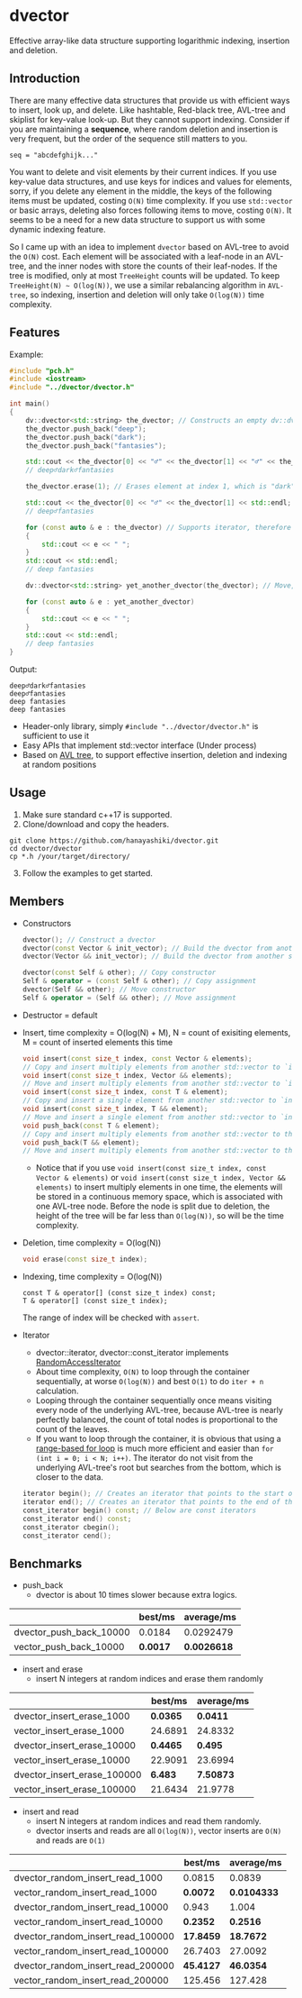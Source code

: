 # dvector

Effective array-like data structure supporting logarithmic indexing, insertion and deletion.

## Introduction

There are many effective data structures that provide us with efficient ways to insert, look up, and delete. Like hashtable, Red-black tree, AVL-tree and skiplist for key-value look-up. But they cannot support indexing. Consider if you are maintaining a **sequence**, where random deletion and insertion is very frequent, but the order of the sequence still matters to you.

```
seq = "abcdefghijk..."
```
You want to delete and visit elements by their current indices. If you use key-value data structures, and use keys for indices and values for elements, sorry, if you delete any element in the middle, the keys of the following items must be updated, costing `O(N)` time complexity. If you use `std::vector` or basic arrays, deleting also forces following items to move, costing `O(N)`. It seems to be a need for a new data structure to support us with some dynamic indexing feature.

So I came up with an idea to implement `dvector` based on AVL-tree to avoid the `O(N)` cost. Each element will be associated with a leaf-node in an AVL-tree, and the inner nodes with store the counts of their leaf-nodes. If the tree is modified, only at most `TreeHeight` counts will be updated. To keep `TreeHeight(N) ~ O(log(N))`, we use a similar rebalancing algorithm in `AVL-tree`, so indexing, insertion and deletion will only take `O(log(N))` time complexity.

## Features
Example:
```cpp
#include "pch.h"
#include <iostream>
#include "../dvector/dvector.h"

int main()
{
    dv::dvector<std::string> the_dvector; // Constructs an empty dv::dvector, each element being a std::string
    the_dvector.push_back("deep");
    the_dvector.push_back("dark");
    the_dvector.push_back("fantasies");

    std::cout << the_dvector[0] << "♂" << the_dvector[1] << "♂" << the_dvector[2] << std::endl;
    // deep♂dark♂fantasies

    the_dvector.erase(1); // Erases element at index 1, which is "dark"

    std::cout << the_dvector[0] << "♂" << the_dvector[1] << std::endl;
    // deep♂fantasies

    for (const auto & e : the_dvector) // Supports iterator, therefore range-based for loop is enabled
    {
        std::cout << e << " ";
    }
    std::cout << std::endl;
    // deep fantasies

    dv::dvector<std::string> yet_another_dvector(the_dvector); // Move, Copy constructible and assignable

    for (const auto & e : yet_another_dvector)
    {
        std::cout << e << " ";
    }
    std::cout << std::endl;
    // deep fantasies
}
```
Output:
```
deep♂dark♂fantasies
deep♂fantasies
deep fantasies
deep fantasies
```

+ Header-only library, simply `#include "../dvector/dvector.h"` is sufficient to use it
+ Easy APIs that implement std::vector interface (Under process)
+ Based on [AVL tree](https://en.wikipedia.org/wiki/AVL_tree), to support effective insertion, deletion and indexing at random positions

## Usage
1. Make sure standard c++17 is supported.
2. Clone/download and copy the headers.
```
git clone https://github.com/hanayashiki/dvector.git
cd dvector/dvector
cp *.h /your/target/directory/
```
3. Follow the examples to get started.

## Members

+ Constructors
  ```cpp
  dvector(); // Construct a dvector
  dvector(const Vector & init_vector); // Build the dvector from another std::vector of the same parameters
  dvector(Vector && init_vector); // Build the dvector from another std::vector of the same parameters
  
  dvector(const Self & other); // Copy constructor
  Self & operator = (const Self & other); // Copy assignment
  dvector(Self && other); // Move constructor
  Self & operator = (Self && other); // Move assignment
  ```
+ Destructor = default
+ Insert, time complexity = O(log(N) + M), N = count of exisiting elements, M = count of inserted elements this time
  ```cpp
  void insert(const size_t index, const Vector & elements); 
  // Copy and insert multiply elements from another std::vector to `index`
  void insert(const size_t index, Vector && elements); 
  // Move and insert multiply elements from another std::vector to `index`
  void insert(const size_t index, const T & element);
  // Copy and insert a single element from another std::vector to `index`
  void insert(const size_t index, T && element);
  // Move and insert a single element from another std::vector to `index`
  void push_back(const T & element);
  // Copy and insert multiply elements from another std::vector to the end of the array
  void push_back(T && element);
  // Move and insert multiply elements from another std::vector to the end of the array
  ```
  + Notice that if you use `void insert(const size_t index, const Vector & elements)` or `void insert(const size_t index, Vector && elements)` to insert multiply elements in one time, the elements will be stored in a continuous memory space, which is associated with one AVL-tree node. Before the node is split due to deletion, the height of the tree will be far less than `O(log(N))`, so will be the time complexity.
+ Deletion, time complexity = O(log(N))
  ```cpp
  void erase(const size_t index);
  ```
+ Indexing, time complexity = O(log(N))
  ```
  const T & operator[] (const size_t index) const;
  T & operator[] (const size_t index);
  ```
  The range of index will be checked with `assert`.

+ Iterator
  + dvector::iterator, dvector::const_iterator implements [RandomAccessIterator](http://www.cplusplus.com/reference/iterator/RandomAccessIterator/)
  + About time complexity, `O(N)` to loop through the container sequentially, at worse `O(log(N))` and best `O(1)` to do `iter + n` calculation. 
  + Looping through the container sequentially once means visiting every node of the underlying AVL-tree, because AVL-tree is nearly perfectly balanced, the count of total nodes is proportional to the count of the leaves.
  + If you want to loop through the container, it is obvious that using a [range-based for loop](https://docs.microsoft.com/en-us/cpp/cpp/range-based-for-statement-cpp?view=vs-2017) is much more efficient and easier than `for (int i = 0; i < N; i++)`. The iterator do not visit from the underlying AVL-tree's root but searches from the bottom, which is closer to the data.
  ```cpp
  iterator begin(); // Creates an iterator that points to the start of the elements, O(log(N))
  iterator end(); // Creates an iterator that points to the end of the elements, O(1)
  const_iterator begin() const; // Below are const iterators
  const_iterator end() const;
  const_iterator cbegin();
  const_iterator cend();
  ```
  
## Benchmarks

+ push_back
  + dvector is about 10 times slower because extra logics.

|                         | best/ms | average/ms |
|-------------------------|---------|------------|
| dvector_push_back_10000 | 0.0184  | 0.0292479  |
| vector_push_back_10000  | **0.0017**  | **0.0026618**  |

+ insert and erase
  + insert N integers at random indices and erase them randomly

|                             | best/ms | average/ms |
|-----------------------------|---------|------------|
| dvector_insert_erase_1000   | **0.0365**  | **0.0411**     |
| vector_insert_erase_1000    | 24.6891 | 24.8332    |
| dvector_insert_erase_10000  | **0.4465**  | **0.495**      |
| vector_insert_erase_10000   | 22.9091 | 23.6994    |
| dvector_insert_erase_100000 | **6.483**   | **7.50873**    |
| vector_insert_erase_100000  | 21.6434 | 21.9778    |

+ insert and read
  + insert N integers at random indices and read them randomly.
  + dvector inserts and reads are all `O(log(N))`, vector inserts are `O(N)` and reads are `O(1)`

|                                   | best/ms | average/ms |
|-----------------------------------|---------|------------|
| dvector_random_insert_read_1000   | 0.0815  | 0.0839     |
| vector_random_insert_read_1000    | **0.0072**  | **0.0104333**  |
| dvector_random_insert_read_10000  | 0.943   | 1.004      |
| vector_random_insert_read_10000   | **0.2352**  | **0.2516**     |
| dvector_random_insert_read_100000 | **17.8459** | **18.7672**    |
| vector_random_insert_read_100000  | 26.7403 | 27.0092    |
| dvector_random_insert_read_200000 | **45.4127** | **46.0354**    |
| vector_random_insert_read_200000  | 125.456 | 127.428    |
